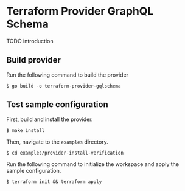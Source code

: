 # Terraform Provider GraphQL Schema

TODO introduction

## Build provider

Run the following command to build the provider

```shell
$ go build -o terraform-provider-gqlschema
```

## Test sample configuration

First, build and install the provider.

```shell
$ make install
```

Then, navigate to the `examples` directory. 

```shell
$ cd examples/provider-install-verification
```

Run the following command to initialize the workspace and apply the sample configuration.

```shell
$ terraform init && terraform apply
```
